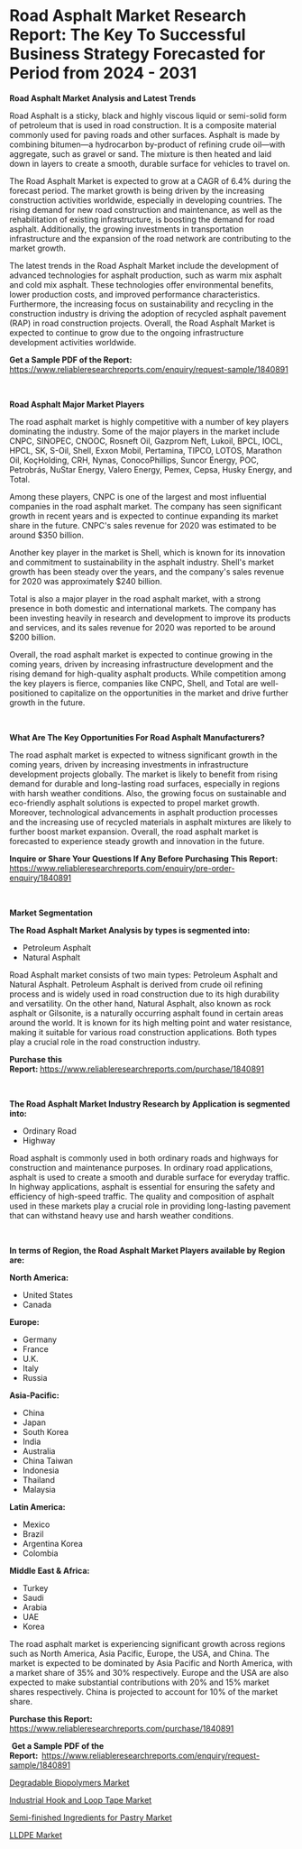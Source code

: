 <p><h1>Road Asphalt Market Research Report: The Key To Successful Business Strategy Forecasted for Period from 2024 - 2031</h1></p><p><strong>Road Asphalt Market Analysis and Latest Trends</strong></p>
<p><p>Road Asphalt is a sticky, black and highly viscous liquid or semi-solid form of petroleum that is used in road construction. It is a composite material commonly used for paving roads and other surfaces. Asphalt is made by combining bitumen—a hydrocarbon by-product of refining crude oil—with aggregate, such as gravel or sand. The mixture is then heated and laid down in layers to create a smooth, durable surface for vehicles to travel on.</p><p>The Road Asphalt Market is expected to grow at a CAGR of 6.4% during the forecast period. The market growth is being driven by the increasing construction activities worldwide, especially in developing countries. The rising demand for new road construction and maintenance, as well as the rehabilitation of existing infrastructure, is boosting the demand for road asphalt. Additionally, the growing investments in transportation infrastructure and the expansion of the road network are contributing to the market growth.</p><p>The latest trends in the Road Asphalt Market include the development of advanced technologies for asphalt production, such as warm mix asphalt and cold mix asphalt. These technologies offer environmental benefits, lower production costs, and improved performance characteristics. Furthermore, the increasing focus on sustainability and recycling in the construction industry is driving the adoption of recycled asphalt pavement (RAP) in road construction projects. Overall, the Road Asphalt Market is expected to continue to grow due to the ongoing infrastructure development activities worldwide.</p></p>
<p><strong>Get a Sample PDF of the Report:&nbsp;</strong> <a href="https://www.reliableresearchreports.com/enquiry/request-sample/1840891">https://www.reliableresearchreports.com/enquiry/request-sample/1840891</a></p>
<p>&nbsp;</p>
<p><strong>Road Asphalt Major Market Players</strong></p>
<p><p>The road asphalt market is highly competitive with a number of key players dominating the industry. Some of the major players in the market include CNPC, SINOPEC, CNOOC, Rosneft Oil, Gazprom Neft, Lukoil, BPCL, IOCL, HPCL, SK, S-Oil, Shell, Exxon Mobil, Pertamina, TIPCO, LOTOS, Marathon Oil, KoçHolding, CRH, Nynas, ConocoPhillips, Suncor Energy, POC, Petrobrás, NuStar Energy, Valero Energy, Pemex, Cepsa, Husky Energy, and Total.</p><p>Among these players, CNPC is one of the largest and most influential companies in the road asphalt market. The company has seen significant growth in recent years and is expected to continue expanding its market share in the future. CNPC's sales revenue for 2020 was estimated to be around $350 billion.</p><p>Another key player in the market is Shell, which is known for its innovation and commitment to sustainability in the asphalt industry. Shell's market growth has been steady over the years, and the company's sales revenue for 2020 was approximately $240 billion.</p><p>Total is also a major player in the road asphalt market, with a strong presence in both domestic and international markets. The company has been investing heavily in research and development to improve its products and services, and its sales revenue for 2020 was reported to be around $200 billion.</p><p>Overall, the road asphalt market is expected to continue growing in the coming years, driven by increasing infrastructure development and the rising demand for high-quality asphalt products. While competition among the key players is fierce, companies like CNPC, Shell, and Total are well-positioned to capitalize on the opportunities in the market and drive further growth in the future.</p></p>
<p>&nbsp;</p>
<p><strong>What Are The Key Opportunities For Road Asphalt Manufacturers?</strong></p>
<p><p>The road asphalt market is expected to witness significant growth in the coming years, driven by increasing investments in infrastructure development projects globally. The market is likely to benefit from rising demand for durable and long-lasting road surfaces, especially in regions with harsh weather conditions. Also, the growing focus on sustainable and eco-friendly asphalt solutions is expected to propel market growth. Moreover, technological advancements in asphalt production processes and the increasing use of recycled materials in asphalt mixtures are likely to further boost market expansion. Overall, the road asphalt market is forecasted to experience steady growth and innovation in the future.</p></p>
<p><strong>Inquire or Share Your Questions If Any Before Purchasing This Report:</strong> <a href="https://www.reliableresearchreports.com/enquiry/pre-order-enquiry/1840891">https://www.reliableresearchreports.com/enquiry/pre-order-enquiry/1840891</a></p>
<p>&nbsp;</p>
<p><strong>Market Segmentation</strong></p>
<p><strong>The Road Asphalt Market Analysis by types is segmented into:</strong></p>
<p><ul><li>Petroleum Asphalt</li><li>Natural Asphalt</li></ul></p>
<p><p>Road Asphalt market consists of two main types: Petroleum Asphalt and Natural Asphalt. Petroleum Asphalt is derived from crude oil refining process and is widely used in road construction due to its high durability and versatility. On the other hand, Natural Asphalt, also known as rock asphalt or Gilsonite, is a naturally occurring asphalt found in certain areas around the world. It is known for its high melting point and water resistance, making it suitable for various road construction applications. Both types play a crucial role in the road construction industry.</p></p>
<p><strong>Purchase this Report:&nbsp;</strong><a href="https://www.reliableresearchreports.com/purchase/1840891">https://www.reliableresearchreports.com/purchase/1840891</a></p>
<p>&nbsp;</p>
<p><strong>The Road Asphalt Market Industry Research by Application is segmented into:</strong></p>
<p><ul><li>Ordinary Road</li><li>Highway</li></ul></p>
<p><p>Road asphalt is commonly used in both ordinary roads and highways for construction and maintenance purposes. In ordinary road applications, asphalt is used to create a smooth and durable surface for everyday traffic. In highway applications, asphalt is essential for ensuring the safety and efficiency of high-speed traffic. The quality and composition of asphalt used in these markets play a crucial role in providing long-lasting pavement that can withstand heavy use and harsh weather conditions.</p></p>
<p>&nbsp;</p>
<p><strong>In terms of Region, the Road Asphalt Market Players available by Region are:</strong></p>
<p>
    <p> <strong> North America: </strong>
        <ul>
            <li>United States</li>
            <li>Canada</li>
        </ul>
        </p> 
    <p> <strong> Europe: </strong>
        <ul>
            <li>Germany</li>
            <li>France</li>
            <li>U.K.</li>
            <li>Italy</li>
            <li>Russia</li>
        </ul>
        </p> 
    <p> <strong> Asia-Pacific: </strong>
        <ul>
            <li>China</li>
            <li>Japan</li>
            <li>South Korea</li>
            <li>India</li>
            <li>Australia</li>
            <li>China Taiwan</li>
            <li>Indonesia</li>
            <li>Thailand</li>
            <li>Malaysia</li>
        </ul>
        </p> 
    <p> <strong> Latin America: </strong>
        <ul>
            <li>Mexico</li>
            <li>Brazil</li>
            <li>Argentina Korea</li>
            <li>Colombia</li>
        </ul>
        </p> 
    <p> <strong> Middle East & Africa: </strong>
        <ul>
            <li>Turkey</li>
            <li>Saudi</li>
            <li>Arabia</li>
            <li>UAE</li>
            <li>Korea</li>
        </ul>
    </p>
    </p>
<p><p>The road asphalt market is experiencing significant growth across regions such as North America, Asia Pacific, Europe, the USA, and China. The market is expected to be dominated by Asia Pacific and North America, with a market share of 35% and 30% respectively. Europe and the USA are also expected to make substantial contributions with 20% and 15% market shares respectively. China is projected to account for 10% of the market share.</p></p>
<p><strong>Purchase this Report: </strong><a href="https://www.reliableresearchreports.com/purchase/1840891">https://www.reliableresearchreports.com/purchase/1840891</a></p>
<p>&nbsp;<strong>Get a Sample PDF of the Report:&nbsp;&nbsp;</strong><a href="https://www.reliableresearchreports.com/enquiry/request-sample/1840891">https://www.reliableresearchreports.com/enquiry/request-sample/1840891</a></p>
<p><strong></strong></p>
<p><p><a href="https://github.com/wusalecollins540tpqoz/Market-Research-Report-List-1/blob/main/degradable-biopolymers-market.md">Degradable Biopolymers Market</a></p><p><a href="https://issuu.com/reportprime-2/docs/industrial-hook-and-loop-tape-market-size-2030.ppt">Industrial Hook and Loop Tape Market</a></p><p><a href="https://issuu.com/reportprime-2/docs/semi-finished-ingredients-for-pastry-market-size-2">Semi-finished Ingredients for Pastry Market</a></p><p><a href="https://github.com/pjcfca/Market-Research-Report-List-1/blob/main/lldpe-market.md">LLDPE Market</a></p></p>
